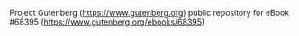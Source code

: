 Project Gutenberg (https://www.gutenberg.org) public repository for
eBook #68395 (https://www.gutenberg.org/ebooks/68395)
